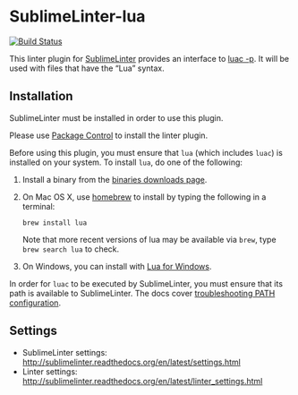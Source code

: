 SublimeLinter-lua
=========================

[![Build Status](https://travis-ci.org/SublimeLinter/SublimeLinter-lua.svg?branch=master)](https://travis-ci.org/SublimeLinter/SublimeLinter-lua)

This linter plugin for [SublimeLinter](https://github.com/SublimeLinter/SublimeLinter) provides an interface to [luac -p](http://www.lua.org). It will be used with files that have the “Lua” syntax.

## Installation
SublimeLinter must be installed in order to use this plugin. 

Please use [Package Control](https://packagecontrol.io) to install the linter plugin.

Before using this plugin, you must ensure that `lua` (which includes `luac`) is installed on your system. To install `lua`, do one of the following:

1. Install a binary from the [binaries downloads page](http://luabinaries.sourceforge.net).

1. On Mac OS X, use [homebrew](http://brew.sh) to install by typing the following in a terminal:
   ```
   brew install lua
   ```

   Note that more recent versions of lua may be available via `brew`, type `brew search lua` to check.

1. On Windows, you can install with [Lua for Windows](https://github.com/rjpcomputing/luaforwindows).

In order for `luac` to be executed by SublimeLinter, you must ensure that its path is available to SublimeLinter. The docs cover [troubleshooting PATH configuration](http://sublimelinter.readthedocs.io/en/latest/troubleshooting.html#finding-a-linter-executable).

## Settings
- SublimeLinter settings: http://sublimelinter.readthedocs.org/en/latest/settings.html
- Linter settings: http://sublimelinter.readthedocs.org/en/latest/linter_settings.html
